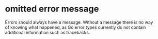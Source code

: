 # omitted error message

Errors should always have a message. Without a message there is no way of knowing what happened, 
as Go error types currently do not contain additional information such as tracebacks.
